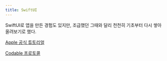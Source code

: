 ```yaml
---
title: SwiftUI
---
```


SwiftUI로 앱을 만든 경험도 있지만, 조급했던 그때와 달리 천천히 기초부터 다시 쌓아올려보기로 했다.

[Apple 공식 튜토리얼](apple-tutorial)

[Codable 프로토콜](codable)
